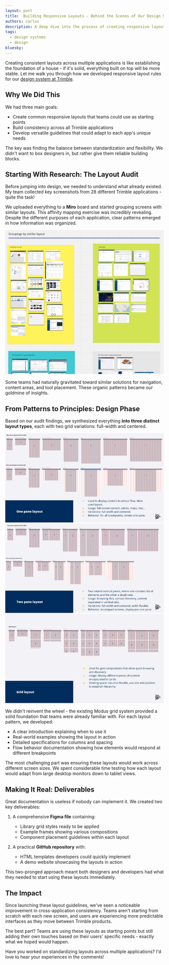 ```yaml
---
layout: post
title:  Building Responsive Layouts - Behind the Scenes of Our Design System
authors: carlos
description: A deep dive into the process of creating responsive layout rules for our design system at Trimble.
tags:
  - design systems
  - design
bluesky:
---
```


Creating consistent layouts across multiple applications is like establishing the foundation of a house - if it's solid, everything built on top will be more stable. Let me walk you through how we developed responsive layout rules for our [design system at Trimble](https://modus.trimble.com).

## Why We Did This

We had three main goals:
- Create common responsive layouts that teams could use as starting points
- Build consistency across all Trimble applications
- Develop versatile guidelines that could adapt to each app's unique needs

The key was finding the balance between standardization and flexibility. We didn't want to box designers in, but rather give them reliable building blocks.

## Starting With Research: The Layout Audit

Before jumping into design, we needed to understand what already existed. My team collected key screenshots from 28 different Trimble applications - quite the task!

We uploaded everything to a **Miro** board and started grouping screens with similar layouts. This affinity mapping exercise was incredibly revealing. Despite the different purposes of each application, clear patterns emerged in how information was organized.

![Affinity Mapping with Miro](/assets/images/rl-miro.jpg)

Some teams had naturally gravitated toward similar solutions for navigation, content areas, and tool placement. These organic patterns became our goldmine of insights.

## From Patterns to Principles: Design Phase

Based on our audit findings, we synthesized everything **into three distinct layout types**, each with two grid variations: full-width and centered.

![One pane layout](/assets/images/rl0.jpg)
![Two pane layout](/assets/images/rl1.jpg)
![Grid layout](/assets/images/rl2.jpg)

We didn't reinvent the wheel - the existing Modus grid system provided a solid foundation that teams were already familiar with. For each layout pattern, we developed:

- A clear introduction explaining when to use it
- Real-world examples showing the layout in action
- Detailed specifications for columns and spacing
- Flow behavior documentation showing how elements would respond at different breakpoints

The most challenging part was ensuring these layouts would work across different screen sizes. We spent considerable time testing how each layout would adapt from large desktop monitors down to tablet views.

## Making It Real: Deliverables

Great documentation is useless if nobody can implement it. We created two key deliverables:

1. A comprehensive **Figma file** containing:
   - Library grid styles ready to be applied
   - Example frames showing various compositions
   - Component placement guidelines within each layout

2. A practical **GitHub repository** with:
   - HTML templates developers could quickly implement
   - A demo website showcasing the layouts in action

This two-pronged approach meant both designers and developers had what they needed to start using these layouts immediately.

## The Impact

Since launching these layout guidelines, we've seen a noticeable improvement in cross-application consistency. Teams aren't starting from scratch with each new screen, and users are experiencing more predictable interfaces as they move between Trimble products.

The best part? Teams are using these layouts as starting points but still adding their own touches based on their users' specific needs - exactly what we hoped would happen.

Have you worked on standardizing layouts across multiple applications? I'd love to hear your experiences in the comments!
